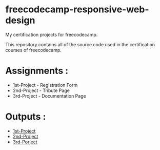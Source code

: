 # freecodecamp-responsive-web-design
My certification projects for freecodecamp.

This repository contains all of the source code used in the certification courses of freecodecamp.

# Assignments :

- 1st-Project - Registration Form
- 2nd-Project - Tribute Page
- 3rd-Project - Documentation Page


# Outputs :

- [1st-Project](https://rafaijaved.github.io/freecodecamp-responsive-web-design/1-1st-survey/index.html)
- [2nd-Project](https://rafaijaved.github.io/freecodecamp-responsive-web-design/2-Tribute-page/index.html)
- [3rd-Porject](https://rafaijaved.github.io/freecodecamp-responsive-web-design/3-Documentation-page/index.html)
